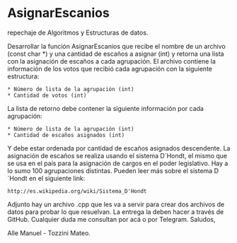 # AsignarEscanios
repechaje de Algoritmos y Estructuras de datos.

Desarrollar la función AsignarEscanios que recibe el nombre de un archivo (const char *) y una cantidad de escaños a asignar (int) y retorna una lista con la asignación de escaños a cada agrupación.
El archivo contiene la información de los votos que recibió cada agrupación con la siguiente estructura:

    * Número de lista de la agrupación (int)
    * Cantidad de votos (int)

La lista de retorno debe contener la siguiente información por cada agrupación:

    * Número de lista de la agrupación (int)
    * Cantidad de escaños asignados (int)

Y debe estar ordenada por cantidad de escaños asignados descendente.
La asignación de escaños se realiza usando el sistema D´Hondt, el mismo que se usa en el país para la asignación de cargos en el poder legislativo. Hay a lo sumo 100 agrupaciones distintas.
Pueden leer más sobre el sistema D´Hondt en el siguiente link:

    http://es.wikipedia.org/wiki/Sistema_D'Hondt


Adjunto hay un archivo .cpp que les va a servir para crear dos archivos de datos para probar lo que resuelvan. La entrega la deben hacer a través de GitHub. Cualquier duda me consultan por acá o por Telegram.
Saludos,

Alle Manuel - Tozzini Mateo.
